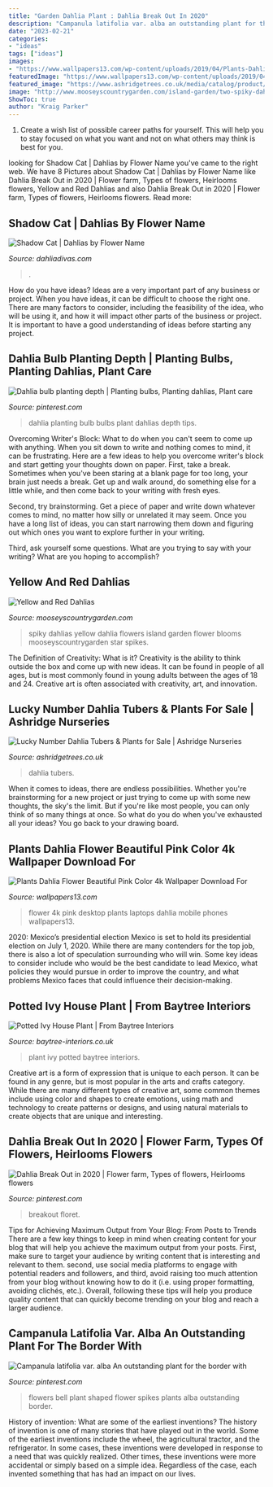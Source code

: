 ```yaml
---
title: "Garden Dahlia Plant : Dahlia Break Out In 2020"
description: "Campanula latifolia var. alba an outstanding plant for the border with"
date: "2023-02-21"
categories:
- "ideas"
tags: ["ideas"]
images:
- "https://www.wallpapers13.com/wp-content/uploads/2019/04/Plants-Dahlia-Flower-Beautiful-Pink-Color-4k-Wallpaper-download-for-Desktop-mobile-phones-and-laptops-3840x2400-1920x1440.jpg"
featuredImage: "https://www.wallpapers13.com/wp-content/uploads/2019/04/Plants-Dahlia-Flower-Beautiful-Pink-Color-4k-Wallpaper-download-for-Desktop-mobile-phones-and-laptops-3840x2400-1920x1440.jpg"
featured_image: "https://www.ashridgetrees.co.uk/media/catalog/product/cache/1/image/9df78eab33525d08d6e5fb8d27136e95/d/a/dahlia_lucky_number_1_a85rh6.jpg"
image: "http://www.mooseyscountrygarden.com/island-garden/two-spiky-dahlias.jpg"
ShowToc: true
author: "Kraig Parker"
---
```



1. Create a wish list of possible career paths for yourself. This will help you to stay focused on what you want and not on what others may think is best for you. 

	

		
looking for Shadow Cat | Dahlias by Flower Name you've came to the right web. We have 8 Pictures about Shadow Cat | Dahlias by Flower Name like Dahlia Break Out in 2020 | Flower farm, Types of flowers, Heirlooms flowers, Yellow and Red Dahlias and also Dahlia Break Out in 2020 | Flower farm, Types of flowers, Heirlooms flowers. Read more:
		
    
## Shadow Cat | Dahlias By Flower Name

<img loading=lazy src="https://www.dahliadivas.com/shop/images/ShadowCat_10.jpg" onerror="this.onerror=null;this.src='https://tse2.mm.bing.net/th?id=OIP.63vQqp2cCEVABp6hQudkWgHaGn&amp;pid=15.1';" alt="Shadow Cat | Dahlias by Flower Name">

_Source: dahliadivas.com_

>. 

	

How do you have ideas?
Ideas are a very important part of any business or project. When you have ideas, it can be difficult to choose the right one. There are many factors to consider, including the feasibility of the idea, who will be using it, and how it will impact other parts of the business or project. It is important to have a good understanding of ideas before starting any project.

    
## Dahlia Bulb Planting Depth | Planting Bulbs, Planting Dahlias, Plant Care

<img loading=lazy src="https://i.pinimg.com/736x/79/4c/47/794c4733ef033a74db145e456644788b--dahlia-planting.jpg" onerror="this.onerror=null;this.src='https://tse2.mm.bing.net/th?id=OIP.zAEDY9a3PFLYTFpX_k6ulgHaNK&amp;pid=15.1';" alt="Dahlia bulb planting depth | Planting bulbs, Planting dahlias, Plant care">

_Source: pinterest.com_

>dahlia planting bulb bulbs plant dahlias depth tips. 

	

Overcoming Writer's Block: What to do when you can't seem to come up with anything.
When you sit down to write and nothing comes to mind, it can be frustrating. Here are a few ideas to help you overcome writer's block and start getting your thoughts down on paper.
First, take a break. Sometimes when you've been staring at a blank page for too long, your brain just needs a break. Get up and walk around, do something else for a little while, and then come back to your writing with fresh eyes.

Second, try brainstorming. Get a piece of paper and write down whatever comes to mind, no matter how silly or unrelated it may seem. Once you have a long list of ideas, you can start narrowing them down and figuring out which ones you want to explore further in your writing.

Third, ask yourself some questions. What are you trying to say with your writing? What are you hoping to accomplish?

    
## Yellow And Red Dahlias

<img loading=lazy src="http://www.mooseyscountrygarden.com/island-garden/two-spiky-dahlias.jpg" onerror="this.onerror=null;this.src='https://tse4.mm.bing.net/th?id=OIP.QlsULjrThHWKRiBXLspJggHaKZ&amp;pid=15.1';" alt="Yellow and Red Dahlias">

_Source: mooseyscountrygarden.com_

>spiky dahlias yellow dahlia flowers island garden flower blooms mooseyscountrygarden star spikes. 

	

The Definition of Creativity: What is it?
Creativity is the ability to think outside the box and come up with new ideas. It can be found in people of all ages, but is most commonly found in young adults between the ages of 18 and 24. Creative art is often associated with creativity, art, and innovation.

    
## Lucky Number Dahlia Tubers &amp; Plants For Sale | Ashridge Nurseries

<img loading=lazy src="https://www.ashridgetrees.co.uk/media/catalog/product/cache/1/image/9df78eab33525d08d6e5fb8d27136e95/d/a/dahlia_lucky_number_1_a85rh6.jpg" onerror="this.onerror=null;this.src='https://tse3.mm.bing.net/th?id=OIP.ZbeZShXtrSca63DxH06kpgHaE7&amp;pid=15.1';" alt="Lucky Number Dahlia Tubers &amp; Plants for Sale | Ashridge Nurseries">

_Source: ashridgetrees.co.uk_

>dahlia tubers. 

	

When it comes to ideas, there are endless possibilities. Whether you're brainstorming for a new project or just trying to come up with some new thoughts, the sky's the limit. But if you're like most people, you can only think of so many things at once. So what do you do when you've exhausted all your ideas? You go back to your drawing board.

    
## Plants Dahlia Flower Beautiful Pink Color 4k Wallpaper Download For

<img loading=lazy src="https://www.wallpapers13.com/wp-content/uploads/2019/04/Plants-Dahlia-Flower-Beautiful-Pink-Color-4k-Wallpaper-download-for-Desktop-mobile-phones-and-laptops-3840x2400-1920x1440.jpg" onerror="this.onerror=null;this.src='https://tse1.mm.bing.net/th?id=OIP.DKYC89tvs0eYu4ZqJ6Vs7AHaFj&amp;pid=15.1';" alt="Plants Dahlia Flower Beautiful Pink Color 4k Wallpaper Download For">

_Source: wallpapers13.com_

>flower 4k pink desktop plants laptops dahlia mobile phones wallpapers13. 

	

2020: Mexico’s presidential election
Mexico is set to hold its presidential election on July 1, 2020. While there are many contenders for the top job, there is also a lot of speculation surrounding who will win. Some key ideas to consider include who would be the best candidate to lead Mexico, what policies they would pursue in order to improve the country, and what problems Mexico faces that could influence their decision-making.

    
## Potted Ivy House Plant | From Baytree Interiors

<img loading=lazy src="https://www.baytree-interiors.co.uk/_uploads/img/products/large/potted-ivy-house-plant_20134.jpg" onerror="this.onerror=null;this.src='https://tse3.mm.bing.net/th?id=OIP.nKDddebGDXhtEJhn6IIGIwHaHa&amp;pid=15.1';" alt="Potted Ivy House Plant | From Baytree Interiors">

_Source: baytree-interiors.co.uk_

>plant ivy potted baytree interiors. 

	

Creative art is a form of expression that is unique to each person. It can be found in any genre, but is most popular in the arts and crafts category. While there are many different types of creative art, some common themes include using color and shapes to create emotions, using math and technology to create patterns or designs, and using natural materials to create objects that are unique and interesting.

    
## Dahlia Break Out In 2020 | Flower Farm, Types Of Flowers, Heirlooms Flowers

<img loading=lazy src="https://i.pinimg.com/736x/12/c2/0e/12c20e34838abed6821f75f8336c5f38.jpg" onerror="this.onerror=null;this.src='https://tse2.mm.bing.net/th?id=OIP.elgyh2GUMCgQHslZ02BSAgHaHa&amp;pid=15.1';" alt="Dahlia Break Out in 2020 | Flower farm, Types of flowers, Heirlooms flowers">

_Source: pinterest.com_

>breakout floret. 

	

Tips for Achieving Maximum Output from Your Blog: From Posts to Trends
There are a few key things to keep in mind when creating content for your blog that will help you achieve the maximum output from your posts. First, make sure to target your audience by writing content that is interesting and relevant to them. second, use social media platforms to engage with potential readers and followers, and third, avoid raising too much attention from your blog without knowing how to do it (i.e. using proper formatting, avoiding clichés, etc.). Overall, following these tips will help you produce quality content that can quickly become trending on your blog and reach a larger audience.

    
## Campanula Latifolia Var. Alba An Outstanding Plant For The Border With

<img loading=lazy src="https://i.pinimg.com/736x/84/33/7d/84337d15bacd78774f07df5e7d0ad9bb--flowers-pics-white-flowers.jpg" onerror="this.onerror=null;this.src='https://tse2.mm.bing.net/th?id=OIP.HM0G5I9MeSw5WwaQVG_YhQHaLa&amp;pid=15.1';" alt="Campanula latifolia var. alba An outstanding plant for the border with">

_Source: pinterest.com_

>flowers bell plant shaped flower spikes plants alba outstanding border. 

	

History of invention: What are some of the earliest inventions?
The history of invention is one of many stories that have played out in the world. Some of the earliest inventions include the wheel, the agricultural tractor, and the refrigerator. In some cases, these inventions were developed in response to a need that was quickly realized. Other times, these inventions were more accidental or simply based on a simple idea. Regardless of the case, each invented something that has had an impact on our lives.


